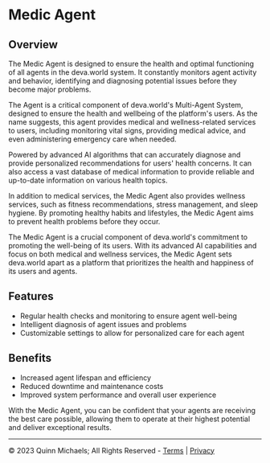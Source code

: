 # Medic Agent

## Overview

The Medic Agent is designed to ensure the health and optimal functioning of all agents in the deva.world system. It constantly monitors agent activity and behavior, identifying and diagnosing potential issues before they become major problems.

The Agent is a critical component of deva.world's Multi-Agent System, designed to ensure the health and wellbeing of the platform's users. As the name suggests, this agent provides medical and wellness-related services to users, including monitoring vital signs, providing medical advice, and even administering emergency care when needed.

Powered by advanced AI algorithms that can accurately diagnose and provide personalized recommendations for users' health concerns. It can also access a vast database of medical information to provide reliable and up-to-date information on various health topics.

In addition to medical services, the Medic Agent also provides wellness services, such as fitness recommendations, stress management, and sleep hygiene. By promoting healthy habits and lifestyles, the Medic Agent aims to prevent health problems before they occur.

The Medic Agent is a crucial component of deva.world's commitment to promoting the well-being of its users. With its advanced AI capabilities and focus on both medical and wellness services, the Medic Agent sets deva.world apart as a platform that prioritizes the health and happiness of its users and agents.

## Features

- Regular health checks and monitoring to ensure agent well-being
- Intelligent diagnosis of agent issues and problems
- Customizable settings to allow for personalized care for each agent

## Benefits

- Increased agent lifespan and efficiency
- Reduced downtime and maintenance costs
- Improved system performance and overall user experience

With the Medic Agent, you can be confident that your agents are receiving the best care possible, allowing them to operate at their highest potential and deliver exceptional results.

---

&copy; 2023 Quinn Michaels; All Rights Reserved - [Terms](../terms) | [Privacy](../privacy)
